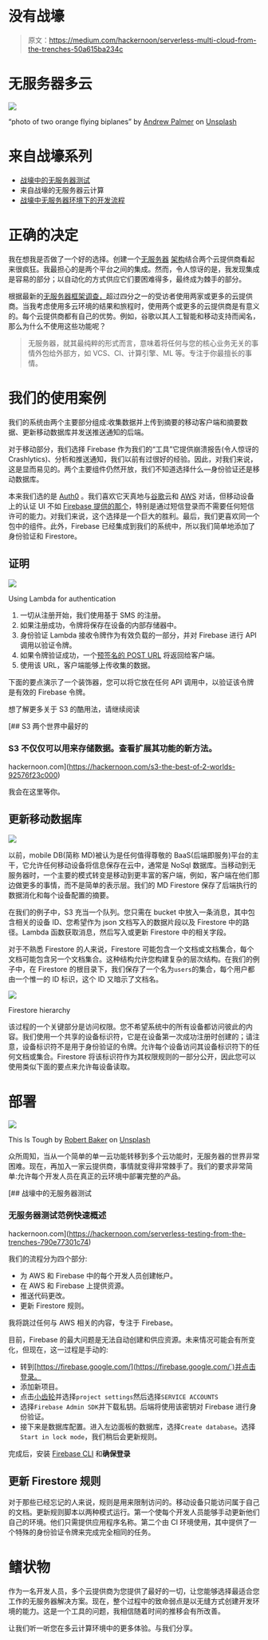 # 没有战壕

> 原文：<https://medium.com/hackernoon/serverless-multi-cloud-from-the-trenches-50a615ba234c>

# **无服务器多云**

![](img/96c6dc0f43b69cec81511c371b5cc3c3.png)

“photo of two orange flying biplanes” by [Andrew Palmer](https://unsplash.com/@ampalmer?utm_source=medium&utm_medium=referral) on [Unsplash](https://unsplash.com?utm_source=medium&utm_medium=referral)

# 来自战壕系列

*   [战壕中的无服务器测试](https://hackernoon.com/serverless-testing-from-the-trenches-790e77301c74)
*   来自战壕的无服务器云计算
*   [战壕中无服务器环境下的开发流程](https://hackernoon.com/development-flow-in-serverless-environment-from-the-trenches-d42021b7aef0)

# 正确的决定

我在想我是否做了一个好的选择。创建一个[无服务器](https://hackernoon.com/tagged/serverless) [架构](https://hackernoon.com/tagged/architecture)结合两个云提供商看起来很疯狂。我最担心的是两个平台之间的集成。然而，令人惊讶的是，我发现集成是容易的部分；以自动化的方式供应它们要困难得多，最终成为棘手的部分。

根据最新的[无服务器框架调查，](https://serverless.com/blog/2018-serverless-community-survey-huge-growth-usage/)超过四分之一的受访者使用两家或更多的云提供商。当我考虑使用多云环境的结果和旅程时，使用两个或更多的云提供商是有意义的。每个云提供商都有自己的优势。例如，谷歌以其人工智能和移动支持而闻名，那么为什么不使用这些功能呢？

> 无服务器，就其最纯粹的形式而言，意味着将任何与您的核心业务无关的事情外包给外部方，如 VCS、CI、计算引擎、ML 等。专注于你最擅长的事情。

# 我们的使用案例

我们的系统由两个主要部分组成:收集数据并上传到摘要的移动客户端和摘要数据、更新移动数据库并发送推送通知的后端。

对于移动部分，我们选择 Firebase 作为我们的“工具”它提供崩溃报告(令人惊讶的 Crashlytics)、分析和推送通知，我们以前有过很好的经验。因此，对我们来说，这是显而易见的。两个主要组件仍然开放，我们不知道选择什么—身份验证还是移动数据库。

本来我们选的是 [Auth0](https://auth0.com/) 。我们喜欢它天真地与[谷歌](https://hackernoon.com/tagged/google)云和 [AWS](https://hackernoon.com/tagged/aws) 对话，但移动设备上的认证 UI 不如 [Firebase 提供的那个](https://github.com/firebase/FirebaseUI-Android/blob/master/auth/README.md)，特别是通过短信登录而不需要任何短信许可的能力。对我们来说，这个选择是一个巨大的胜利。最后，我们更喜欢同一个包中的组件。此外，Firebase 已经集成到我们的系统中，所以我们简单地添加了身份验证和 Firestore。

## 证明

![](img/4cbfd38def0c0fe9719fd323ddfcf3b8.png)

Using Lambda for authentication

1.  一切从注册开始，我们使用基于 SMS 的注册。
2.  如果注册成功，令牌将保存在设备的内部存储器中。
3.  身份验证 Lambda 接收令牌作为有效负载的一部分，并对 Firebase 进行 API 调用以验证令牌。
4.  如果令牌验证成功，一个[预签名的 POST URL](https://docs.aws.amazon.com/AmazonS3/latest/dev/PresignedUrlUploadObject.html) 将返回给客户端。
5.  使用该 URL，客户端能够上传收集的数据。

下面的要点演示了一个装饰器，您可以将它放在任何 API 调用中，以验证该令牌是有效的 Firebase 令牌。

想了解更多关于 S3 的酷用法，请继续阅读

[](https://hackernoon.com/s3-the-best-of-2-worlds-92576f23c000) [## S3 两个世界中最好的

### S3 不仅仅可以用来存储数据。查看扩展其功能的新方法。

hackernoon.com](https://hackernoon.com/s3-the-best-of-2-worlds-92576f23c000) 

我会在这里等你。

## **更新移动数据库**

![](img/ec3e115ecbde0befeb77e8be59000580.png)

以前，mobile DB(简称 MD)被认为是任何值得尊敬的 BaaS(后端即服务)平台的主干，它允许任何移动设备将信息保存在云中，通常是 NoSql 数据库。当移动到无服务器时，一个主要的模式转变是移动到更丰富的客户端，例如，客户端在他们那边做更多的事情，而不是简单的表示层。我们的 MD Firestore 保存了后端执行的数据消化和每个设备配置的摘要。

在我们的例子中，S3 充当一个队列。您只需在 bucket 中放入一条消息，其中包含相关的设备 ID、您希望作为 json 文档写入的数据片段以及 Firestore 中的路径。Lambda 函数获取消息，然后写入或更新 Firestore 中的相关字段。

对于不熟悉 Firestore 的人来说，Firestore 可能包含一个文档或文档集合，每个文档可能包含另一个文档集合。这种结构允许您构建复杂的层次结构。在我们的例子中，在 Firestore 的根目录下，我们保存了一个名为`users`的集合，每个用户都由一个惟一的 ID 标识，这个 ID 又暗示了文档名。

![](img/a82b24a269073cfef61a93d28708fa24.png)

Firestore hierarchy

该过程的一个关键部分是访问权限。您不希望系统中的所有设备都访问彼此的内容。我们使用一个共享的设备标识符，它是在设备第一次成功注册时创建的；请注意，设备标识符不是用于身份验证的令牌。允许每个设备访问其设备标识符下的任何文档或集合。Firestore 将该标识符作为其权限规则的一部分公开，因此您可以使用类似下面的要点来允许每设备读取。

# 部署

![](img/c3b25deb31c9f63c837a9873ec6f9071.png)

This Is Tough by [Robert Baker](https://unsplash.com/@vegasphotog?utm_source=medium&utm_medium=referral) on [Unsplash](https://unsplash.com?utm_source=medium&utm_medium=referral)

众所周知，当从一个简单的单一云功能转移到多个云功能时，无服务器的世界非常困难。现在，再加入一家云提供商，事情就变得非常棘手了。我们的要求非常简单:允许每个开发人员在真正的云环境中部署完整的产品。

[](https://hackernoon.com/serverless-testing-from-the-trenches-790e77301c74) [## 战壕中的无服务器测试

### 无服务器测试范例快速概述

hackernoon.com](https://hackernoon.com/serverless-testing-from-the-trenches-790e77301c74) 

我们的流程分为四个部分:

*   为 AWS 和 Firebase 中的每个开发人员创建帐户。
*   在 AWS 和 Firebase 上提供资源。
*   推送代码更改。
*   更新 Firestore 规则。

我将跳过任何与 AWS 相关的内容，专注于 Firebase。

目前，Firebase 的最大问题是无法自动创建和供应资源。未来情况可能会有所变化，但现在，这一过程是手动的:

*   转到[https://firebase.google.com/](https://firebase.google.com/`)并点击登录。
*   添加新项目。
*   点击[小齿轮](https://user-images.githubusercontent.com/33550454/37566168-d4ceb7b4-2abd-11e8-8cad-38dc09e40c45.png)并选择`project settings`然后选择`SERVICE ACCOUNTS`
*   选择`Firebase Admin SDK`并下载私钥。后端将使用该密钥对 Firebase 进行身份验证。
*   接下来是数据库配置。进入左边面板的数据库，选择`Create database`。选择`Start in lock mode`，我们稍后会更新规则。

完成后，安装 [Firebase CLI](https://firebase.google.com/docs/cli/) 和**确保登录**

## 更新 Firestore 规则

对于那些已经忘记的人来说，规则是用来限制访问的。移动设备只能访问属于自己的文档。更新规则脚本以两种模式运行。第一个使每个开发人员能够手动更新他们自己的环境。他们只需提供应用程序名称。第二个由 CI 环境使用，其中提供了一个特殊的身份验证令牌来完成完全相同的任务。

# 鳍状物

作为一名开发人员，多个云提供商为您提供了最好的一切，让您能够选择最适合您工作的无服务器解决方案。现在，整个过程中的致命弱点是以无缝方式创建开发环境的能力。这是一个工具的问题，我相信随着时间的推移会有所改善。

让我们听一听您在多云计算环境中的更多体验。与我们分享。